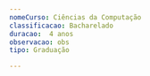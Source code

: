```yaml
---
nomeCurso: Ciências da Computação 
classificacao: Bacharelado 
duracao:  4 anos 
observacao: obs
tipo: Graduação 

---
```


